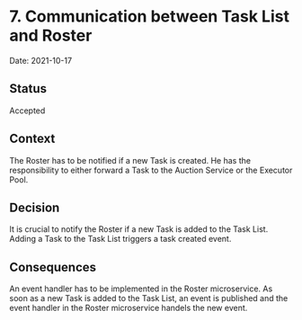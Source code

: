 # 7. Communication between Task List and Roster

Date: 2021-10-17

## Status

Accepted

## Context

The Roster has to be notified if a new Task is created. He has the responsibility to either forward a Task to the Auction Service or the Executor Pool.

## Decision

It is crucial to notify the Roster if a new Task is added to the Task List. Adding a Task to the Task List triggers a task created event.

## Consequences

An event handler has to be implemented in the Roster microservice. As soon as a new Task is added to the Task List, an event is published and the event handler in the Roster microservice handels the new event.
